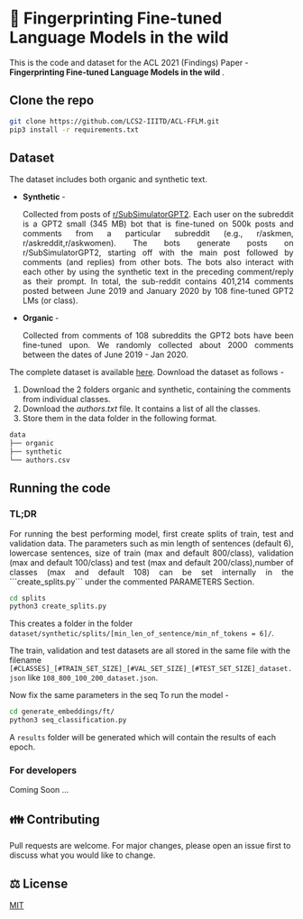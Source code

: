 # 🌳 Fingerprinting Fine-tuned Language Models in the wild <br>

This is the code and dataset for the ACL 2021 (Findings) Paper - <b> Fingerprinting Fine-tuned Language Models in the wild </b>.<br>

## Clone the repo
```bash
git clone https://github.com/LCS2-IIITD/ACL-FFLM.git
pip3 install -r requirements.txt 
```

## Dataset

The dataset includes both organic and synthetic text.
<ul>
  <li> <b> Synthetic </b> - 
    <p align = "justify">
      Collected from posts of <a href = "https://www.reddit.com/r/SubSimulatorGPT2/">r/SubSimulatorGPT2</a>. Each user on the  subreddit is  a  GPT2  small  (345  MB)  bot  that  is  fine-tuned   on   500k   posts   and   comments   from   a particular  subreddit  (e.g.,  r/askmen,  r/askreddit,r/askwomen). The  bots generate posts on r/SubSimulatorGPT2, starting off with the main post followed by comments (and replies) from other bots. The bots also interact with each other by using the synthetic text in the preceding comment/reply as their prompt. In total, the sub-reddit contains 401,214 comments posted between June  2019  and  January  2020  by  108  fine-tuned GPT2  LMs (or class).
     </p>
  <li> <b> Organic </b> - 
    <p align = "justify">
    Collected from comments of 108 subreddits the GPT2 bots have been fine-tuned upon. We randomly collected about 2000 comments between the dates of June 2019 - Jan 2020.
    </p>
</ul>

The complete dataset is available <a href = "https://drive.google.com/drive/folders/1r9129JJ3QTtF0r-aQ6fSXtSzbEb8RGHo?usp=sharing">here</a>.
Download the dataset as follows -

<ol>
  <li> Download the 2 folders organic and synthetic, containing the comments from individual classes.
  <li> Download the <i> authors.txt </i> file. It contains a list of all the classes.
  <li> Store them in the data folder in the following format.
</ol>

```bash
data
├── organic
├── synthetic
└── authors.csv
```

## Running the code

### TL;DR

<p align = "justify">
For running the best performing model, first create splits of train, test and validation data. The parameters such as min length of sentences (default 6), lowercase sentences, size of train (max and default 800/class), validation (max and default 100/class) and test (max and default 200/class),number of classes (max  and default 108) can be set internally in the  ```create_splits.py``` under the  commented PARAMETERS Section.
</p>
  
```bash
cd splits
python3 create_splits.py
```

This creates a folder in the folder ```dataset/synthetic/splits/[min_len_of_sentence/min_nf_tokens = 6]/```.

The train, validation and test datasets are all stored in the same file with the filename   ```[#CLASSES]_[#TRAIN_SET_SIZE]_[#VAL_SET_SIZE]_[#TEST_SET_SIZE]_dataset.json``` like ```108_800_100_200_dataset.json```.

Now fix the same parameters in the seq 
To run the model - 

```bash
cd generate_embeddings/ft/
python3 seq_classification.py 
```

A ```results``` folder will be generated which will contain the results of each epoch.

### For developers

Coming Soon ...

## 👪 Contributing

Pull requests are welcome. For major changes, please open an issue first to discuss what you would like to change.

## ⚖️ License
[MIT](https://choosealicense.com/licenses/mit/)
